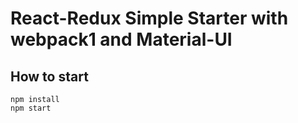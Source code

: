 # React-Redux Simple Starter with webpack1 and Material-UI

## How to start
```npm
npm install
npm start
```

